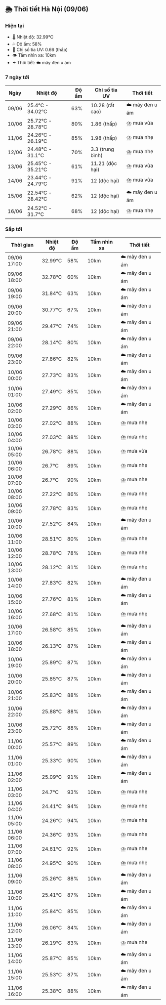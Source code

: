 ## 🌦️ Thời tiết Hà Nội (09/06)

### Hiện tại

- 🌡️ Nhiệt độ: 32.99℃
- 💦 Độ ẩm: 58%
- 🌟 Chỉ số tia UV: 0.66 (thấp)
- 👁️ Tầm nhìn xa: 10km
- ☂️ Thời tiết: ☁️ mây đen u ám

### 7 ngày tới

| Ngày | Nhiệt độ | Độ ẩm | Chỉ số tia UV | Thời tiết |
| --- | --- | --- | --- | --- |
| 09/06 | 25.4℃ - 34.02℃ | 63% | 10.28 (rất cao) | ☁️ mây đen u ám |
| 10/06 | 25.72℃ - 28.78℃ | 80% | 1.86 (thấp) | ⛈️ mưa vừa |
| 11/06 | 24.26℃ - 26.19℃ | 85% | 1.98 (thấp) | ⛈️ mưa nhẹ |
| 12/06 | 24.48℃ - 31.1℃ | 70% | 3.3 (trung bình) | ⛈️ mưa nhẹ |
| 13/06 | 25.45℃ - 35.21℃ | 61% | 11.21 (độc hại) | ⛈️ mưa vừa |
| 14/06 | 23.44℃ - 24.79℃ | 91% | 12 (độc hại) | ⛈️ mưa vừa |
| 15/06 | 22.54℃ - 28.42℃ | 62% | 12 (độc hại) | ☁️ mây đen u ám |
| 16/06 | 24.52℃ - 31.7℃ | 68% | 12 (độc hại) | ⛈️ mưa nhẹ |

### Sắp tới

| Thời gian | Nhiệt độ | Độ ẩm | Tầm nhìn xa | Thời tiết |
| --- | --- | --- | --- | --- |
| 09/06 17:00 | 32.99℃ | 58% | 10km | ☁️ mây đen u ám |
| 09/06 18:00 | 32.78℃ | 60% | 10km | ☁️ mây đen u ám |
| 09/06 19:00 | 31.84℃ | 63% | 10km | ☁️ mây đen u ám |
| 09/06 20:00 | 30.77℃ | 67% | 10km | ☁️ mây đen u ám |
| 09/06 21:00 | 29.47℃ | 74% | 10km | ☁️ mây đen u ám |
| 09/06 22:00 | 28.14℃ | 80% | 10km | ☁️ mây đen u ám |
| 09/06 23:00 | 27.86℃ | 82% | 10km | ☁️ mây đen u ám |
| 10/06 00:00 | 27.73℃ | 83% | 10km | ☁️ mây đen u ám |
| 10/06 01:00 | 27.49℃ | 85% | 10km | ☁️ mây đen u ám |
| 10/06 02:00 | 27.29℃ | 86% | 10km | ☁️ mây đen u ám |
| 10/06 03:00 | 27.02℃ | 88% | 10km | ⛈️ mưa nhẹ |
| 10/06 04:00 | 27.03℃ | 88% | 10km | ⛈️ mưa nhẹ |
| 10/06 05:00 | 26.78℃ | 88% | 10km | ⛈️ mưa vừa |
| 10/06 06:00 | 26.7℃ | 89% | 10km | ⛈️ mưa nhẹ |
| 10/06 07:00 | 26.7℃ | 90% | 10km | ⛈️ mưa nhẹ |
| 10/06 08:00 | 27.22℃ | 86% | 10km | ⛈️ mưa nhẹ |
| 10/06 09:00 | 27.78℃ | 83% | 10km | ⛈️ mưa nhẹ |
| 10/06 10:00 | 27.52℃ | 84% | 10km | ☁️ mây đen u ám |
| 10/06 11:00 | 28.51℃ | 80% | 10km | ⛈️ mưa nhẹ |
| 10/06 12:00 | 28.78℃ | 78% | 10km | ⛈️ mưa nhẹ |
| 10/06 13:00 | 28.12℃ | 81% | 10km | ⛈️ mưa nhẹ |
| 10/06 14:00 | 27.83℃ | 82% | 10km | ☁️ mây đen u ám |
| 10/06 15:00 | 27.76℃ | 81% | 10km | ☁️ mây đen u ám |
| 10/06 16:00 | 27.68℃ | 81% | 10km | ⛈️ mưa nhẹ |
| 10/06 17:00 | 26.58℃ | 85% | 10km | ☁️ mây đen u ám |
| 10/06 18:00 | 26.13℃ | 87% | 10km | ☁️ mây đen u ám |
| 10/06 19:00 | 25.89℃ | 87% | 10km | ☁️ mây đen u ám |
| 10/06 20:00 | 25.85℃ | 87% | 10km | ☁️ mây đen u ám |
| 10/06 21:00 | 25.83℃ | 88% | 10km | ☁️ mây đen u ám |
| 10/06 22:00 | 25.88℃ | 88% | 10km | ☁️ mây đen u ám |
| 10/06 23:00 | 25.72℃ | 88% | 10km | ☁️ mây đen u ám |
| 11/06 00:00 | 25.57℃ | 89% | 10km | ☁️ mây đen u ám |
| 11/06 01:00 | 25.33℃ | 90% | 10km | ☁️ mây đen u ám |
| 11/06 02:00 | 25.09℃ | 91% | 10km | ☁️ mây đen u ám |
| 11/06 03:00 | 24.7℃ | 93% | 10km | ⛈️ mưa nhẹ |
| 11/06 04:00 | 24.41℃ | 94% | 10km | ⛈️ mưa nhẹ |
| 11/06 05:00 | 24.26℃ | 94% | 10km | ⛈️ mưa nhẹ |
| 11/06 06:00 | 24.36℃ | 93% | 10km | ⛈️ mưa nhẹ |
| 11/06 07:00 | 24.61℃ | 92% | 10km | ⛈️ mưa nhẹ |
| 11/06 08:00 | 24.95℃ | 90% | 10km | ⛈️ mưa nhẹ |
| 11/06 09:00 | 25.26℃ | 88% | 10km | ☁️ mây đen u ám |
| 11/06 10:00 | 25.41℃ | 87% | 10km | ☁️ mây đen u ám |
| 11/06 11:00 | 25.84℃ | 85% | 10km | ☁️ mây đen u ám |
| 11/06 12:00 | 26.06℃ | 84% | 10km | ☁️ mây đen u ám |
| 11/06 13:00 | 26.19℃ | 83% | 10km | ⛈️ mưa nhẹ |
| 11/06 14:00 | 25.87℃ | 85% | 10km | ☁️ mây đen u ám |
| 11/06 15:00 | 25.53℃ | 87% | 10km | ☁️ mây đen u ám |
| 11/06 16:00 | 25.38℃ | 88% | 10km | ☁️ mây đen u ám |
